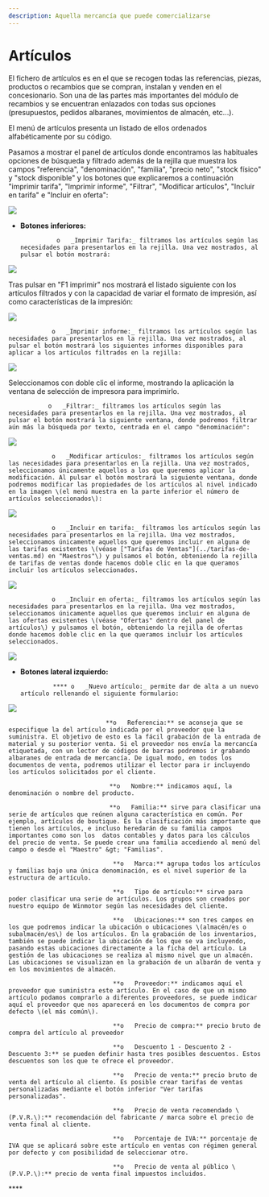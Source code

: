 ```yaml
---
description: Aquella mercancía que puede comercializarse
---
```


# Artículos

El fichero de artículos es en el que se recogen todas las referencias, piezas, productos o recambios que se compran, instalan y venden en el concesionario. Son una de las partes más importantes del módulo de recambios y se encuentran enlazados con todas sus opciones \(presupuestos, pedidos albaranes, movimientos de almacén, etc...\). 

El menú de artículos presenta un listado de ellos ordenados alfabéticamente por su código. 

Pasamos a mostrar el panel de artículos donde encontramos las habituales opciones de búsqueda y filtrado además de la rejilla que muestra los campos "referencia", "denominación", "familia", "precio neto", "stock físico" y "stock disponible" y los botones que explicaremos a continuación "imprimir tarifa", "Imprimir informe", "Filtrar", "Modificar artículos", "Incluir en tarifa" e "Incluir en oferta":

![](../../../.gitbook/assets/image%20%28442%29.png)

* **Botones inferiores:**

                o   _Imprimir Tarifa:_ filtramos los artículos según las necesidades para presentarlos en la rejilla. Una vez mostrados, al pulsar el botón mostrará:

![](../../../.gitbook/assets/image%20%28424%29.png)

Tras pulsar en "F1 imprimir" nos mostrará el listado siguiente con los artículos filtrados y con la capacidad de variar el formato de impresión, así como características de la impresión:

![](../../../.gitbook/assets/image%20%28426%29.png)

                o   _Imprimir informe:_ filtramos los artículos según las necesidades para presentarlos en la rejilla. Una vez mostrados, al pulsar el botón mostrará los siguientes informes disponibles para aplicar a los artículos filtrados en la rejilla:

![](../../../.gitbook/assets/image%20%28135%29.png)

Seleccionamos con doble clic el informe, mostrando la aplicación la ventana de selección de impresora para imprimirlo.

               o   _Filtrar:_ filtramos los artículos según las necesidades para presentarlos en la rejilla. Una vez mostrados, al pulsar el botón mostrará la siguiente ventana, donde podremos filtrar aún más la búsqueda por texto, centrada en el campo "denominación":

![](../../../.gitbook/assets/image%20%28218%29.png)

                o   _Modificar artículos:_ filtramos los artículos según las necesidades para presentarlos en la rejilla. Una vez mostrados, seleccionamos únicamente aquellos a los que queremos aplicar la modificación. Al pulsar el botón mostrará la siguiente ventana, donde podremos modificar las propiedades de los artículos al nivel indicado en la imagen \(el menú muestra en la parte inferior el número de artículos seleccionados\): 

![](../../../.gitbook/assets/image%20%28345%29.png)

                o   _Incluir en tarifa:_ filtramos los artículos según las necesidades para presentarlos en la rejilla. Una vez mostrados, seleccionamos únicamente aquellos que queremos incluir en alguna de las tarifas existentes \(véase ["Tarifas de Ventas"](../tarifas-de-ventas.md) en "Maestros"\) y pulsamos el botón, obteniendo la rejilla de tarifas de ventas donde hacemos doble clic en la que queramos incluir los artículos seleccionados.

![](../../../.gitbook/assets/image%20%28217%29.png)

                o   _Incluir en oferta:_ filtramos los artículos según las necesidades para presentarlos en la rejilla. Una vez mostrados, seleccionamos únicamente aquellos que queremos incluir en alguna de las ofertas existentes \(véase "Ofertas" dentro del panel de artículos\) y pulsamos el botón, obteniendo la rejilla de ofertas donde hacemos doble clic en la que queramos incluir los artículos seleccionados.

![](../../../.gitbook/assets/image%20%28188%29.png)

* **Botones lateral izquierdo:**

               **** o   _Nuevo artículo:_ permite dar de alta a un nuevo artículo rellenando el siguiente formulario:

![](../../../.gitbook/assets/image%20%2847%29.png)

                               **o   Referencia:** se aconseja que se especifique la del artículo indicada por el proveedor que la suministra. El objetivo de esto es la fácil grabación de la entrada de material y su posterior venta. Si el proveedor nos envía la mercancía etiquetada, con un lector de códigos de barras podremos ir grabando albaranes de entrada de mercancía. De igual modo, en todos los documentos de venta, podremos utilizar el lector para ir incluyendo los artículos solicitados por el cliente.

                                **o   Nombre:** indicamos aquí, la denominación o nombre del producto.

                                **o   Familia:** sirve para clasificar una serie de artículos que reúnen alguna característica en común. Por ejemplo, artículos de boutique. Es la clasificación más importante que tienen los artículos, e incluso heredarán de su familia campos importantes como son los  datos contables y datos para los cálculos del precio de venta. Se puede crear una familia accediendo al menú del campo o desde el "Maestro" &gt; "Familias".

                                 **o   Marca:** agrupa todos los artículos y familias bajo una única denominación, es el nivel superior de la estructura de artículo.

                                 **o   Tipo de artículo:** sirve para poder clasificar una serie de artículos. Los grupos son creados por nuestro equipo de Winmotor según las necesidades del cliente.

                                 **o   Ubicaciones:** son tres campos en los que podremos indicar la ubicación o ubicaciones \(almacén/es o subalmacén/es\) de los artículos. En la grabación de los inventarios, también se puede indicar la ubicación de los que se va incluyendo, pasando estas ubicaciones directamente a la ficha del artículo. La gestión de las ubicaciones se realiza al mismo nivel que un almacén. Las ubicaciones se visualizan en la grabación de un albarán de venta y en los movimientos de almacén.

                                 **o   Proveedor:** indicamos aquí el proveedor que suministra este artículo. En el caso de que un mismo artículo podamos comprarlo a diferentes proveedores, se puede indicar aquí el proveedor que nos aparecerá en los documentos de compra por defecto \(el más común\).

                                 **o   Precio de compra:** precio bruto de compra del artículo al proveedor

                                 **o   Descuento 1 - Descuento 2 - Descuento 3:** se pueden definir hasta tres posibles descuentos. Estos descuentos son los que te ofrece el proveedor.

                                 **o   Precio de venta:** precio bruto de venta del artículo al cliente. Es posible crear tarifas de ventas personalizadas mediante el botón inferior "Ver tarifas personalizadas".

                                 **o   Precio de venta recomendado \(P.V.R.\):** recomendación del fabricante / marca sobre el precio de venta final al cliente.

                                 **o   Porcentaje de IVA:** porcentaje de IVA que se aplicará sobre este artículo en ventas con régimen general por defecto y con posibilidad de seleccionar otro.

                                 **o   Precio de venta al público \(P.V.P.\):** precio de venta final impuestos incluidos.



\*\*\*\*





